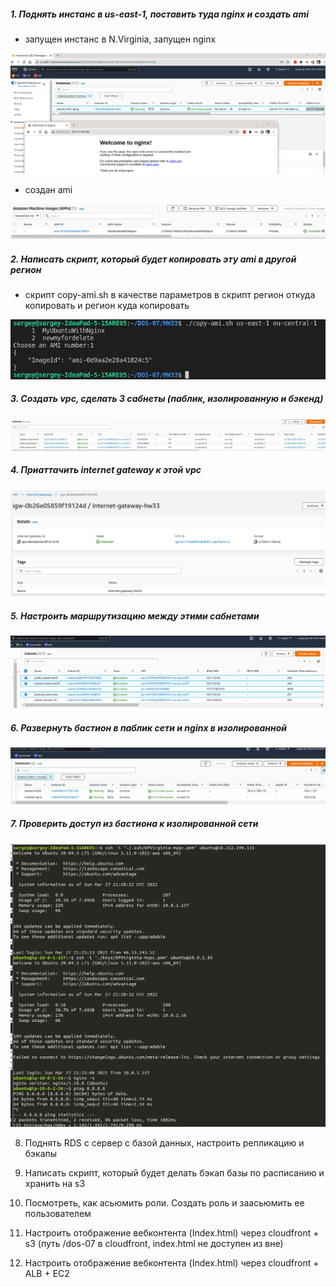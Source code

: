 ##### 1. Поднять инстанс в us-east-1, поставить туда nginx и создать ami
 - запущен инстанс в N.Virginia, запущен nginx

![N|Solid](https://github.com/serwol2/DOS-07/blob/HW33/HW33/screenshot-p1-1.png)

 - создан ami

![N|Solid](https://github.com/serwol2/DOS-07/blob/HW33/HW33/screenshot-p1-2.png)

##### 2. Написать скрипт, который будет копировать эту ami в другой регион

   - скрипт copy-ami.sh в качестве параметров в скрипт регион откуда копировать и регион куда копировать

![N|Solid](https://github.com/serwol2/DOS-07/blob/HW33/HW33/screenshot-p2-1.png)



##### 3. Создать vpc, сделать 3 сабнеты (паблик, изолированную и бэкенд)

![N|Solid](https://github.com/serwol2/DOS-07/blob/HW33/HW33/screenshot-p3-1.png)


##### 4. Приаттачить internet gateway к этой vpc

![N|Solid](https://github.com/serwol2/DOS-07/blob/HW33/HW33/screenshot-p4-1.png)


##### 5. Настроить маршрутизацию между этими сабнетами

![N|Solid](https://github.com/serwol2/DOS-07/blob/HW33/HW33/screenshot-p5-1.png)


##### 6. Развернуть бастион в паблик сети и nginx в изолированной

![N|Solid](https://github.com/serwol2/DOS-07/blob/HW33/HW33/screenshot-p7-1.png)

##### 7. Проверить доступ из бастиона к изолированной сети

![N|Solid](https://github.com/serwol2/DOS-07/blob/HW33/HW33/screenshot-p7-2.png)

8. Поднять RDS с сервер с базой данных, настроить репликацию и бэкапы
9. Написать скрипт, который будет делать бэкап базы по расписанию и хранить на s3

10. Посмотреть, как асьюмить роли. Создать роль и заасьюмить ее пользователем
11. Настроить отображение вебконтента (Index.html) через cloudfront + s3
(путь /dos-07 в cloudfront, index.html не доступен из вне)
12. Настроить отображение вебконтента (Index.html) через cloudfront + ALB + EC2
